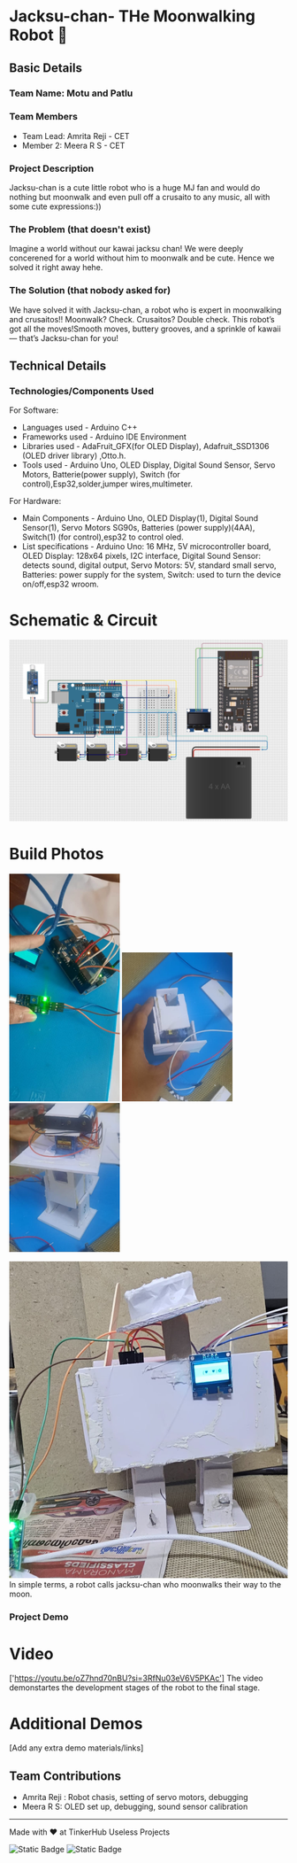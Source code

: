 
# Jacksu-chan- THe Moonwalking Robot 🎯


## Basic Details
### Team Name: Motu and Patlu


### Team Members
- Team Lead: Amrita Reji - CET
- Member 2: Meera R S - CET

### Project Description
Jacksu-chan is a cute little robot who is a huge MJ fan and would do nothing but moonwalk and even pull off a crusaito to any music, all with some cute expressions:))

### The Problem (that doesn't exist)
Imagine a world without our kawai jacksu chan! We were deeply concerened for a world without him to moonwalk and be cute. Hence we solved it right away hehe.

### The Solution (that nobody asked for)
We have solved it with Jacksu-chan, a robot who is expert in moonwalking and crusaitos!! Moonwalk? Check. Crusaitos? Double check. This robot’s got all the moves!Smooth moves, buttery grooves, and a sprinkle of kawaii — that’s Jacksu-chan for you!

## Technical Details
### Technologies/Components Used
For Software:
- Languages used - Arduino C++
- Frameworks used - Arduino IDE Environment
- Libraries used - AdaFruit_GFX(for OLED Display), Adafruit_SSD1306 (OLED driver library) ,Otto.h.
- Tools used - Arduino Uno, OLED Display, Digital Sound Sensor, Servo Motors, Batterie(power supply), Switch (for control),Esp32,solder,jumper wires,multimeter.

For Hardware:
- Main Components - Arduino Uno, OLED Display(1), Digital Sound Sensor(1), Servo Motors SG90s, Batteries (power supply)(4AA), Switch(1) (for control),esp32 to control oled.
- List specifications - Arduino Uno: 16 MHz, 5V microcontroller board, OLED Display: 128x64 pixels, I2C interface, Digital Sound Sensor: detects sound, digital output, Servo Motors: 5V, standard small servo, Batteries: power supply for the system, Switch: used to turn the device on/off,esp32 wroom.

# Schematic & Circuit

![Alt text](circuit.jpeg)

# Build Photos
<p float="left">
  <img src="pic1.jpg" width="200" />
  <img src="pic2.jpg" width="200" />
  <img src="pic3.jpg" width="200" />
</p>

!['final.jpg'](final.jpeg)
In simple terms, a robot calls jacksu-chan who moonwalks their way to the moon.

### Project Demo
# Video
['https://youtu.be/oZ7hnd70nBU?si=3RfNu03eV6V5PKAc']
The video demonstartes the development stages of the robot to the final stage.

# Additional Demos
[Add any extra demo materials/links]

## Team Contributions
- Amrita Reji : Robot chasis, setting of servo motors, debugging
- Meera R S: OLED set up, debugging, sound sensor calibration 


---
Made with ❤️ at TinkerHub Useless Projects 

![Static Badge](https://img.shields.io/badge/TinkerHub-24?color=%23000000&link=https%3A%2F%2Fwww.tinkerhub.org%2F)
![Static Badge](https://img.shields.io/badge/UselessProjects--25-25?link=https%3A%2F%2Fwww.tinkerhub.org%2Fevents%2FQ2Q1TQKX6Q%2FUseless%2520Projects)



